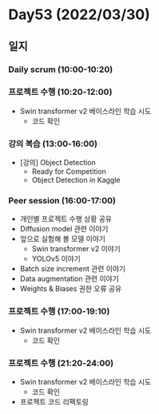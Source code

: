 # Day53 (2022/03/30)

## 일지

### Daily scrum (10:00-10:20)

### 프로젝트 수행 (10:20-12:00)

  * Swin transformer v2 베이스라인 학습 시도
    * 코드 확인

### 강의 복습 (13:00-16:00)

  * [강의] Object Detection
    * Ready for Competition
    * Object Detection in Kaggle

### Peer session (16:00-17:00)

  * 개인별 프로젝트 수행 상황 공유
  * Diffusion model 관련 이야기
  * 앞으로 실험해 볼 모델 이야기
    * Swin transformer v2 이야기
    * YOLOv5 이야기
  * Batch size increment 관련 이야기
  * Data augmentation 관련 이야기
  * Weights & Biases 권한 오류 공유

### 프로젝트 수행 (17:00-19:10)

  * Swin transformer v2 베이스라인 학습 시도
    * 코드 확인

### 프로젝트 수행 (21:20-24:00)

  * Swin transformer v2 베이스라인 학습 시도
    * 코드 확인
  * 프로젝트 코드 리팩토링
